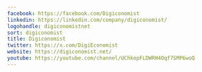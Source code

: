 ```yaml
---
facebook: https://facebook.com/Digiconomist
linkedin: https://linkedin.com/company/digiconomist/
logohandle: digiconomistnet
sort: digiconomist
title: Digiconomist
twitter: https://x.com/DigiEconomist
website: https://digiconomist.net/
youtube: https://youtube.com/channel/UChkopFLDWRH4Oqf7SMP6woQ
---
```

